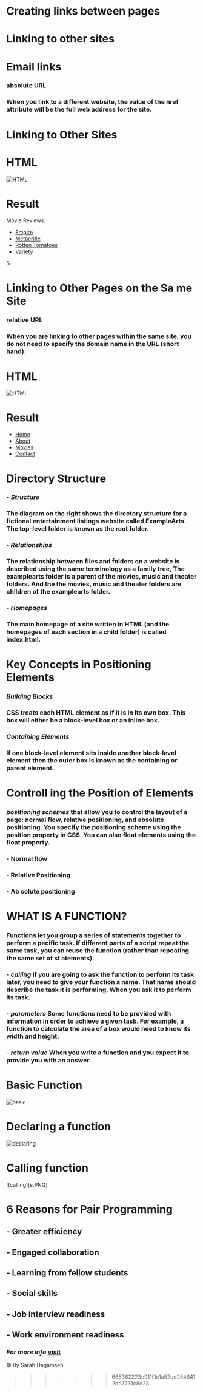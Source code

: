 
# Creating links between pages
# Linking to other sites
# Email links

### **absolute URL**
### When you link to a different website, the value of the href attribute will be the full web address for the site.

# Linking to Other Sites

# HTML

![HTML](1.PNG)
# Result
<p>Movie Reviews:
<ul>
<li><a href="http://www.empireonline.com">
Empire</a></li>
<li><a href="http://www.metacritic.com">
Metacritic</a></li>
<li><a href="http://www.rottentomatoes.com">
Rotten Tomatoes</a></li>
<li><a href="http://www.variety.com">
Variety</a></li>
</ul>
</p>S

# Linking to Other Pages on the Sa me Site

### **relative URL**
### When you are linking to other pages within the same site, you do not need to specify the domain name in the URL (short hand).

# HTML 

![HTML](2.PNG)

# Result
<p>
<ul>
<li><a href="index.html">Home</a></li>
<li><a href="about-us.html">About</a></li>
<li><a href="movies.html">Movies</a></li>
<li><a href="contact.html">Contact</a></li>
</ul>
</p>

# Directory Structure

### - *Structure*
### The diagram on the right shows the directory structure for a fictional entertainment listings website called ExampleArts. The top-level folder is known as the root folder.
### - *Relationships*
### The relationship between files and folders on a website is described using the same terminology as a family tree, The examplearts folder is a parent of the movies, music and theater folders. And the the movies, music and theater folders are children of the examplearts folder.
### - *Homepages*
### The main homepage of a site written in HTML (and the  homepages of each section in a child folder) is called index.html.

# Key Concepts in Positioning Elements

### *Building Blocks*
### CSS treats each HTML element as if it is in its own box. This box will either be a block-level box or an inline box.

### *Containing Elements*
### If one block-level element sits inside another block-level element then the outer box is known as the containing or parent element.

# Controll ing the Position of Elements

### ***positioning schemes*** that allow you to control the layout of a page: normal flow, relative positioning, and absolute positioning. You specify the positioning scheme using the position property in CSS. You can also float elements using the float property.

### - Normal flow
### - Relative Positioning
### - Ab solute positioning


# WHAT IS A FUNCTION?
### **Functions** let you group a series of statements together to perform a pecific task. If different parts of a script repeat the same task, you can reuse the function (rather than repeating the same set of st atements).

### - *calling* If you are going to ask the function to perform its task later, you need to give your function a name. That name should describe the task it is performing. When you ask it to perform its task.
### - *parameters* Some functions need to be provided with information in order to achieve a given task. For example, a function to calculate the area of a box would need to know its width and height.

### - *return value* When you write a function and you expect it to provide you with an answer.

# Basic Function

![basic](dec.PNG)

# Declaring a function

![declaring](f.PNG)

# Calling function
!(calling)[s.PNG]



# 6 Reasons for Pair Programming

## - Greater efficiency
## - Engaged collaboration
## - Learning from fellow students
## - Social skills
## - Job interview readiness
## - Work environment readiness

### *For more info* [visit](https://www.codefellows.org/blog/6-reasons-for-pair-programming/)


&copy; By Sarah Dagamseh
>>>>>>> 665362223e911f1e1a52ed2546412dd7731c8d28
